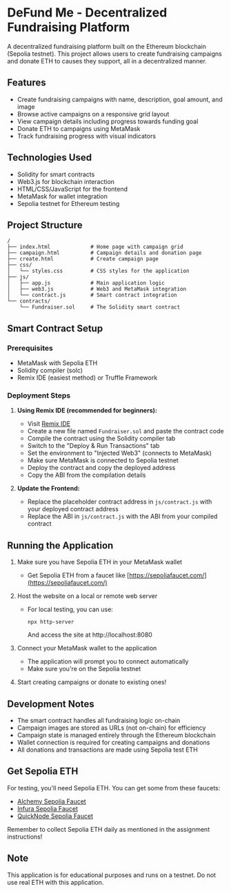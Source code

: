 # DeFund Me - Decentralized Fundraising Platform

A decentralized fundraising platform built on the Ethereum blockchain (Sepolia testnet). This project allows users to create fundraising campaigns and donate ETH to causes they support, all in a decentralized manner.

## Features

- Create fundraising campaigns with name, description, goal amount, and image
- Browse active campaigns on a responsive grid layout
- View campaign details including progress towards funding goal
- Donate ETH to campaigns using MetaMask
- Track fundraising progress with visual indicators

## Technologies Used

- Solidity for smart contracts
- Web3.js for blockchain interaction
- HTML/CSS/JavaScript for the frontend
- MetaMask for wallet integration
- Sepolia testnet for Ethereum testing

## Project Structure

```
/
├── index.html             # Home page with campaign grid
├── campaign.html          # Campaign details and donation page
├── create.html            # Create campaign page
├── css/
│   └── styles.css         # CSS styles for the application
├── js/
│   ├── app.js             # Main application logic
│   ├── web3.js            # Web3 and MetaMask integration
│   └── contract.js        # Smart contract integration
└── contracts/
    └── Fundraiser.sol     # The Solidity smart contract
```

## Smart Contract Setup

### Prerequisites

- MetaMask with Sepolia ETH
- Solidity compiler (solc)
- Remix IDE (easiest method) or Truffle Framework

### Deployment Steps

1. **Using Remix IDE (recommended for beginners):**
   - Visit [Remix IDE](https://remix.ethereum.org/)
   - Create a new file named `Fundraiser.sol` and paste the contract code
   - Compile the contract using the Solidity compiler tab
   - Switch to the "Deploy & Run Transactions" tab
   - Set the environment to "Injected Web3" (connects to MetaMask)
   - Make sure MetaMask is connected to Sepolia testnet
   - Deploy the contract and copy the deployed address
   - Copy the ABI from the compilation details

2. **Update the Frontend:**
   - Replace the placeholder contract address in `js/contract.js` with your deployed contract address
   - Replace the ABI in `js/contract.js` with the ABI from your compiled contract

## Running the Application

1. Make sure you have Sepolia ETH in your MetaMask wallet
   - Get Sepolia ETH from a faucet like [https://sepoliafaucet.com/](https://sepoliafaucet.com/)

2. Host the website on a local or remote web server
   - For local testing, you can use:
     ```
     npx http-server
     ```
     And access the site at http://localhost:8080

3. Connect your MetaMask wallet to the application
   - The application will prompt you to connect automatically
   - Make sure you're on the Sepolia testnet

4. Start creating campaigns or donate to existing ones!

## Development Notes

- The smart contract handles all fundraising logic on-chain
- Campaign images are stored as URLs (not on-chain) for efficiency
- Campaign state is managed entirely through the Ethereum blockchain
- Wallet connection is required for creating campaigns and donations
- All donations and transactions are made using Sepolia test ETH

## Get Sepolia ETH

For testing, you'll need Sepolia ETH. You can get some from these faucets:
- [Alchemy Sepolia Faucet](https://sepoliafaucet.com/)
- [Infura Sepolia Faucet](https://infura.io/faucet/sepolia)
- [QuickNode Sepolia Faucet](https://faucet.quicknode.com/ethereum/sepolia)

Remember to collect Sepolia ETH daily as mentioned in the assignment instructions!

## Note

This application is for educational purposes and runs on a testnet. Do not use real ETH with this application.